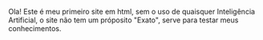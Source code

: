 Ola! Este é meu primeiro site em html, sem o uso de quaisquer Inteligência Artificial, o site não tem um próposito "Exato", serve para testar meus conhecimentos. 
